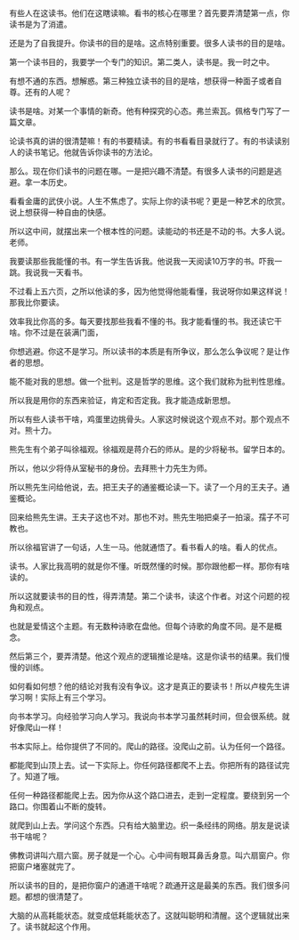 有些人在这读书。他们在这瞎读嘛。看书的核心在哪里？首先要弄清楚第一点，你读书是为了消遣。

还是为了自我提升。你读书的目的是啥。这点特别重要。很多人读书的目的是啥。

第一个读书目的，我要学一个专门的知识。第二类人，读书是。我一时之中。

有想不通的东西。想解惑。第三种独立读书的目的是啥，想获得一种面子或者自尊。还有的人呢？

读书是啥。对某一个事情的新奇。他有种探究的心态。弗兰索瓦。佩格专门写了一篇文章。

论读书真的讲的很清楚嘛！有的书要精读。有的书看看目录就行了。有的书读读别人的读书笔记。他就告诉你读书的方法论。

那么。现在你们读书的问题在哪。一是把兴趣不清楚。有很多人读书的问题是逃避。拿一本历史。

看看金庸的武侠小说。人生不焦虑了。实际上你的读书呢？更是一种艺术的欣赏。说上想获得一种自由的快感。

所以这中间，就摆出来一个根本性的问题。读能动的书还是不动的书。大多人说。老师。

我要读那些我能懂的书。有一学生告诉我。他说我一天阅读10万字的书。吓我一跳。我说我一天看书。

不过看上五六页，之所以他读的多，因为他觉得他能看懂，我说呀你如果这样说！那我比你要读。

效率我比你高的多。每天要找那些我看不懂的书。我才能看懂的书。我还读它干啥。你不过是在装满门面，

你想逃避。你这不是学习。所以读书的本质是有所争议，那么怎么争议呢？是让作者的思想。

能不能对我的思想。做一个批判。这是哲学的思维。这个我们就称为批判性思维。

所以我是用你的东西来验证，肯定和否定我。我才能造成新思想。

所以有些人读书干啥，鸡蛋里边挑骨头。人家这时候说这个观点不对。那个观点不对。熊十力。

熊先生有个弟子叫徐福观。徐福观是蒋介石的师从。是的少将秘书。留学日本的。

所以，他以少将侍从室秘书的身份。去拜熊十力先生为师。

所以熊先生问给他说，去。把王夫子的通鉴概论读一下。读了一个月的王夫子。通鉴概论。

回来给熊先生讲。王夫子这也不对。那也不对。熊先生啪把桌子一拍滚。孺子不可教也。

所以徐福官讲了一句话，人生一马。他就通悟了。看书看人的啥。看人的优点。

读书。人家比我高明的就是你不懂。听既然懂的时候。那你跟他都一样。那你有啥读的。

所以这就要读书的目的性，得弄清楚。第二个读书，读这个作者。对这个问题的视角和观点。

也就是爱情这个主题。有无数种诗歌在盘他。但每个诗歌的角度不同。是不是概念。

然后第三个，要弄清楚。他这个观点的逻辑推论是啥。这是你读书的结果。我们慢慢的训练。

如何看如何想？他的结论对我有没有争议。这才是真正的要读书！所以卢梭先生讲学习啊！实际上有三个学习。

向书本学习。向经验学习向人学习。我说向书本学习虽然耗时间，但会很系统。就好像爬山一样！

书本实际上。给你提供了不同的。爬山的路径。没爬山之前。认为任何一个路径。

都能爬到山顶上去。试一下实际上。你任何路径都爬不上去。你把所有的路径试完了。知道了哦。

任何一种路径都能爬上去。因为你从这个路口进去，走到一定程度。要绕到另一个路口。你围着山不断的旋转。

就爬到山上去。学问这个东西。只有给大脑里边。织一条经纬的网络。朋友是说读书干啥呢？

佛教词讲叫六扇六窗。房子就是一个心。心中间有眼耳鼻舌身意。叫六扇窗户。你把窗户堵塞就完了。

所以读书的目的，是把你窗户的通道干啥呢？疏通开这是最美的东西。我们很多问题。都想的很清楚了。

大脑的从高耗能状态。就变成低耗能状态了。这就叫聪明和清醒。这个逻辑就出来了。读书就起这个作用。